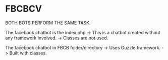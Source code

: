 # FBCBCV

BOTH BOTS PERFORM THE SAME TASK.

The facebook chatbot is the index.php
  -> This is a chatbot created without any framework involved.
  -> Classes are not used.
 
 The facebook chatbot in FBCB folder/directory
  -> Uses Guzzle framework.
  -> Built with classes.
